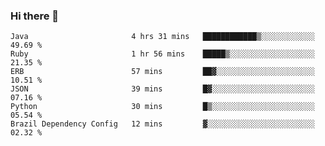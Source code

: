 ### Hi there 👋

<!--START_SECTION:waka-->

```text
Java                       4 hrs 31 mins   ████████████▒░░░░░░░░░░░░   49.69 %
Ruby                       1 hr 56 mins    █████▒░░░░░░░░░░░░░░░░░░░   21.35 %
ERB                        57 mins         ██▓░░░░░░░░░░░░░░░░░░░░░░   10.51 %
JSON                       39 mins         █▓░░░░░░░░░░░░░░░░░░░░░░░   07.16 %
Python                     30 mins         █▒░░░░░░░░░░░░░░░░░░░░░░░   05.54 %
Brazil Dependency Config   12 mins         ▓░░░░░░░░░░░░░░░░░░░░░░░░   02.32 %
```

<!--END_SECTION:waka-->

<!--
**jerry-shao/jerry-shao** is a ✨ _special_ ✨ repository because its `README.md` (this file) appears on your GitHub profile.

Here are some ideas to get you started:

- 🔭 I’m currently working on ...
- 🌱 I’m currently learning ...
- 👯 I’m looking to collaborate on ...
- 🤔 I’m looking for help with ...
- 💬 Ask me about ...
- 📫 How to reach me: ...
- 😄 Pronouns: ...
- ⚡ Fun fact: ...
-->
